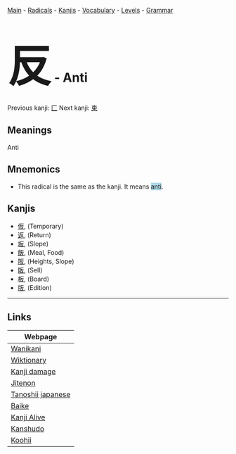 <style> bigfont {font-size: 100px}</style>
[Main](../README.md) -
[Radicals](../radicals.md) -
[Kanjis](../kanjis.md) -
[Vocabulary](../vocabulary.md) -
[Levels](../levels.md) -
[Grammar](../grammar.md)
# <bigfont> 反</bigfont> - Anti 

Previous kanji: [匚](匚.md) Next kanji: [束](束.md) 

## Meanings
 Anti
## Mnemonics
 * This radical is the same as the kanji. It means <span style="background-color:#ADD8E6"> anti</span>.


## Kanjis
 * [仮](../kanjis/仮.md), (Temporary)
* [返](../kanjis/返.md), (Return)
* [坂](../kanjis/坂.md), (Slope)
* [飯](../kanjis/飯.md), (Meal, Food)
* [阪](../kanjis/阪.md), (Heights, Slope)
* [販](../kanjis/販.md), (Sell)
* [板](../kanjis/板.md), (Board)
* [版](../kanjis/版.md), (Edition)



---

## Links 

| Webpage |
| --- |
| [Wanikani          ](https://www.wanikani.com/kanji/反) |
| [Wiktionary        ](https://en.wiktionary.org/wiki/反) |
| [Kanji damage      ](http://www.kanjidamage.com/kanji/search?utf8=✓&q=反) |
| [Jitenon           ](https://jitenon.com/kanji/反) |
| [Tanoshii japanese ](https://www.tanoshiijapanese.com/dictionary/kanji.cfm?k=反) |
| [Baike             ](https://baike.baidu.com/item/反) |
| [Kanji Alive       ](https://app.kanjialive.com/反) |
| [Kanshudo          ](https://www.kanshudo.com/searchmn?q=反) |
| [Koohii            ](https://kanji.koohii.com/study/kanji/反) |
